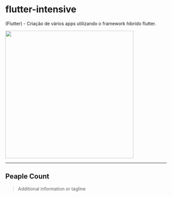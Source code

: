 # flutter-intensive
(Flutter) - Criação de vários apps utilizando o framework hibrido flutter.

<img style="display: inline-block;" src="https://miro.medium.com/max/3840/1*v61-QL8UkB1OGUdBpFCQqQ.png" width="400"/>
<hr/>

## Peaple Count
> Additional information or tagline
